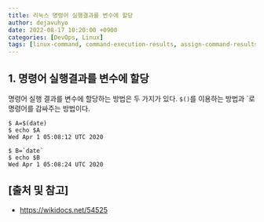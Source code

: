 ```yaml
---
title: 리눅스 명령어 실행결과를 변수에 할당
author: dejavuhyo
date: 2022-08-17 10:20:00 +0900
categories: [DevOps, Linux]
tags: [linux-command, command-execution-results, assign-command-results-variables, 리눅스-명령어, 리눅스-변수-할당, 실행결과-변수할당, 리눅스-실행결과-변수할당]
---
```


## 1. 명령어 실행결과를 변수에 할당
명령어 실행 결과를 변수에 할당하는 방법은 두 가지가 있다. `$()`를 이용하는 방법과 `로 명령어를 감싸주는 방법이다.

```shell
$ A=$(date)
$ echo $A
Wed Apr 1 05:08:12 UTC 2020

$ B=`date`
$ echo $B
Wed Apr 1 05:08:24 UTC 2020
```

## [출처 및 참고]
* <https://wikidocs.net/54525>
